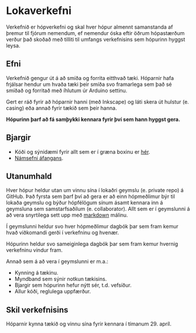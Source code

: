 # Lokaverkefni

Verkefnið er hópverkefni og skal hver hópur almennt samanstanda af þremur til fjórum nemendum, ef nemendur óska eftir öðrum hópastærðum verður það skoðað með tilliti til umfangs verkefnisins sem hópurinn hyggst leysa.

## Efni

Verkefnið gengur út á að smíða og forrita eitthvað tæki. Hóparnir hafa frjálsar hendur um hvaða tæki þeir smíða svo framarlega sem það sé smíðað og forritað með íhlutum úr Arduino settinu. 

Gert er ráð fyrir að hóparnir hanni (með Inkscape) og láti skera út hulstur (e. casing) eða annað fyrir tækið sem þeir hanna.

**Hópurinn þarf að fá samþykki kennara fyrir því sem hann hyggst gera.**

## Bjargir
- Kóði og sýnidæmi fyrir allt sem er í græna boxinu er [hér](https://wiki.keyestudio.com/Ks0074(75,_76)_keyestudio_Advanced_Study_Kit_for_Arduino).
- [Námsefni áfangans](https://github.com/VESM1KT/Afangi/blob/main/Kennsluefni/README.md).

## Utanumhald

Hver hópur heldur utan um vinnu sína í lokaðri geymslu (e. private repo) á GitHub. Það fyrsta sem þarf því að gera er að einn hópmeðlimur býr til lokaða geymslu og býður hópfélögum sínum ásamt kennara inn á geymsluna sem samstarfsaðilum (e. collaborator). Allt sem er í geymslunni á að vera snyrtilega sett upp með [markdown](../../Kennsluefni/markdown.md) málinu.

Í geymslunni heldur svo hver hópmeðlimur dagbók þar sem fram kemur hvað viðkomandi gerði í verkefninu og hvenær.

Hópurinn heldur svo sameiginlega dagbók þar sem fram kemur hvernig verkefninu vindur fram.

Annað sem á að vera í geymslunni er m.a.:
- Kynning á tækinu.
- Myndband sem sýnir notkun tækisins.
- Bjargir sem hópurinn hefur nýtt sér, t.d. vefsíður.
- Allur kóði, reglulega uppfærður.

## Skil verkefnisins

Hóparnir kynna tækið og vinnu sína fyrir kennara í tímanum 29. apríl.

